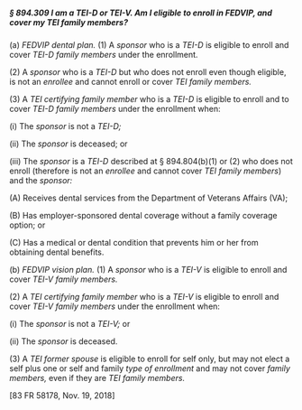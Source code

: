 ##### § 894.309 I am a TEI-D or TEI-V. Am I eligible to enroll in FEDVIP, and cover my TEI family members? #####

(a) *FEDVIP dental plan.* (1) A *sponsor* who is a *TEI-D* is eligible to enroll and cover *TEI-D family members* under the enrollment.

(2) A *sponsor* who is a *TEI-D* but who does not enroll even though eligible, is not an *enrollee* and cannot enroll or cover *TEI family members.*

(3) A *TEI certifying family member* who is a *TEI-D* is eligible to enroll and to cover *TEI-D family members* under the enrollment when:

(i) The *sponsor* is not a *TEI-D;*

(ii) The *sponsor* is deceased; or

(iii) The *sponsor* is a *TEI-D* described at § 894.804(b)(1) or (2) who does not enroll (therefore is not an *enrollee* and cannot cover *TEI family members*) and the *sponsor:*

(A) Receives dental services from the Department of Veterans Affairs (VA);

(B) Has employer-sponsored dental coverage without a family coverage option; or

(C) Has a medical or dental condition that prevents him or her from obtaining dental benefits.

(b) *FEDVIP vision plan.* (1) A *sponsor* who is a *TEI-V* is eligible to enroll and cover *TEI-V family members.*

(2) A *TEI certifying family member* who is a *TEI-V* is eligible to enroll and cover *TEI-V family members* under the enrollment when:

(i) The *sponsor* is not a *TEI-V;* or

(ii) The *sponsor* is deceased.

(3) A *TEI former spouse* is eligible to enroll for self only, but may not elect a self plus one or self and family *type of enrollment* and may not cover *family members,* even if they are *TEI family members.*

[83 FR 58178, Nov. 19, 2018]